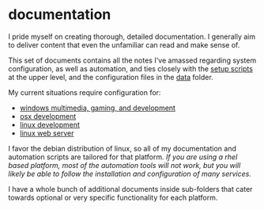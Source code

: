
# documentation

I pride myself on creating thorough, detailed documentation.  I generally aim to deliver content that even the unfamiliar can read and make sense of.

This set of documents contains all the notes I've amassed regarding system configuration, as well as automation, and ties closely with the [setup scripts](../scripts/) at the upper level, and the configuration files in the [data](../data/) folder.

My current situations require configuration for:

- [windows multimedia, gaming, and development](windows.md)
- [osx development](osx.md)
- [linux development](linux/dev.md)
- [linux web server](linux/web.md)

I favor the debian distribution of linux, so all of my documentation and automation scripts are tailored for that platform.  _If you are using a rhel based platform, most of the automation tools will not work, but you will likely be able to follow the installation and configuration of many services._

I have a whole bunch of additional documents inside sub-folders that cater towards optional or very specific functionality for each platform.
